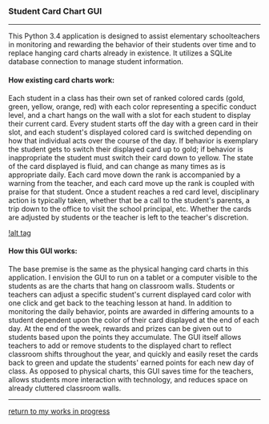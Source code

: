 ### Student Card Chart GUI
***
This Python 3.4 application is designed to assist elementary schoolteachers in monitoring and rewarding the behavior of their students over time and to replace hanging card charts already in existence. It utilizes a SQLite database connection to manage student information.

#### How existing card charts work:

Each student in a class has their own set of ranked colored cards (gold, green, yellow, orange, red) with each color representing a specific conduct level, and a chart hangs on the wall with a slot for each student to display their current card. Every student starts off the day with a green card in their slot, and each student's displayed colored card is switched depending on how that individual acts over the course of the day. If behavior is exemplary the student gets to switch their displayed card up to gold; if behavior is inappropriate the student must switch their card down to yellow. The state of the card displayed is fluid, and can change as many times as is appropriate daily. Each card move down the rank is accompanied by a warning from the teacher, and each card move up the rank is coupled with praise for that student. Once a student reaches a red card level, disciplinary action is typically taken, whether that be a call to the student's parents, a trip down to the office to visit the school principal, etc. Whether the cards are adjusted by students or the teacher is left to the teacher's discretion.

[!alt tag](https://cloud.githubusercontent.com/assets/16564250/19530478/e7246ce4-95e8-11e6-9f6d-585bfbc1121c.jpg)

#### How this GUI works:
The base premise is the same as the physical hanging card charts in this application. I envision the GUI to run on a tablet or a computer visible to the students as are the charts that hang on classroom walls. Students or teachers can adjust a specific student's current displayed card color with one click and get back to the teaching lesson at hand. In addition to monitoring the daily behavior, points are awarded in differing amounts to a student dependent upon the color of their card displayed at the end of each day. At the end of the week, rewards and prizes can be given out to students based upon the points they accumulate. The GUI itself allows teachers to add or remove students to the displayed chart to reflect classroom shifts throughout the year, and quickly and easily reset the cards back to green and update the students' earned points for each new day of class. As opposed to physical charts, this GUI saves time for the teachers, allows students more interaction with technology, and reduces space on already cluttered classroom walls.
***
[return to my works in progress](https://github.com/joshlaplante/works-in-progress)
